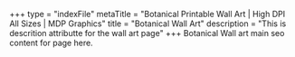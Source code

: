 +++
type = "indexFile"
metaTitle = "Botanical Printable Wall Art | High DPI All Sizes | MDP Graphics"
title = "Botanical Wall Art"
description = "This is descrition attributte for the wall art page"
+++
Botanical Wall art main seo content for page here.
